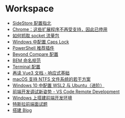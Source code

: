 # Workspace

<!--
 * @Author: rich1e
 * @Date: 2022-06-23 11:16:49
 * @LastEditors: rich1e
 * @LastEditTime: 2022-11-14 09:19:07
-->

- [SideStore 配置指北](/workspace/SideStore配置指北.md)
- [Chrome：这些扩展程序不再受支持，因此已停用](/workspace/Chrome：这些扩展程序不再受支持，因此已停用.md)
- [如何抓取 socket 流量包](/workspace/如何抓取socket流量包.md)
- [Windows 中配置 Caps Lock](/workspace/Windows中配置CapsLock.md)
- [PowerShell 推荐插件](/workspace/PowerShell推荐插件.md)
- [Beyond Compare 配置](/workspace/Beyond_Compare配置.md)
- [BEM 命名规范](/workspace/BEM命名规范.md)
- [Terminal 配置](/workspace/Terminal配置.md)
- [再读 Vue3 文档 - 响应式基础](/workspace/再读Vue3文档-响应式基础.md)
- [macOS 支持 NTFS 文件系统的若干方案](/workspace/macOS_Catalina-支持NTFS文件系统的若干方案.md)
- [Windows 10 中配置 WSL2 与 Ubuntu（进阶）](/workspace/Windows10中配置WSL2与Ubuntu（进阶）.md)
- [前端开发调试新姿势 - VS Code Remote Development](/workspace/前端开发调试新姿势-VS_Code_Remote_Development.md)
- [Windows 上搭建前端开发环境](/workspace/Windows上搭建前端开发环境.md)
- [特斯拉前端面试题](/workspace/特斯拉前端面试题.md)
- [搭建 Blog](/workspace/搭建Blog.md)

